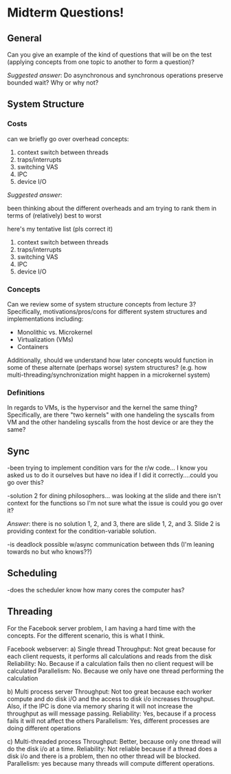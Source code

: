 # Midterm Questions!

## General

Can you give an example of the kind of questions that will be on the test (applying concepts from one topic to another to form a question)?

*Suggested answer*: Do asynchronous and synchronous operations preserve bounded wait? Why or why not?

## System Structure

### Costs

can we briefly go over overhead concepts:

1. context switch between threads
2. traps/interrupts
3. switching VAS
4. IPC
5. device I/O

*Suggested answer*:

been thinking about the different overheads and am trying to rank them in terms of (relatively) best to worst

here's my tentative list (pls correct it)

1. context switch between threads
2. traps/interrupts
3. switching VAS
4. IPC
5. device I/O

### Concepts

Can we review some of system structure concepts from lecture 3? Specifically, motivations/pros/cons for different system structures and implementations including:

- Monolithic vs. Microkernel
- Virtualization (VMs)
- Containers

Additionally, should we understand how later concepts would function in some of these alternate (perhaps worse) system structures? (e.g. how multi-threading/synchronization might happen in a microkernel system)

### Definitions

In regards to VMs, is the hypervisor and the kernel the same thing? Specifically, are there "two kernels" with one handeling the syscalls from VM and the other handeling syscalls from the host device or are they the same?

## Sync

-been trying to implement condition vars for the r/w code... I know you asked us to do it ourselves but have no idea if I did it correctly....could you go over this?

-solution 2 for dining philosophers... was looking at the slide and there isn't context for the functions so I'm not sure what the issue is could you go over it?

*Answer*: there is no solution 1, 2, and 3, there are slide 1, 2, and 3.
Slide 2 is providing context for the condition-variable solution.

-is deadlock possible w/async communication between thds (I'm leaning towards no but who knows??)

## Scheduling

-does the scheduler know how many cores the computer has?

## Threading

For the Facebook server problem, I am having a hard time with the concepts. For the different scenario, this is what I think.

Facebook webserver:
a) Single thread
  Throughput: Not great because for each client requests, it performs all calculations and reads from the disk
  Reliability:  No. Because if a calculation fails then no client request will be calculated
  Parallelism: No. Because we only have one thread performing the calculation

b) Multi process server
  Throughput: Not too great because each worker compute and do disk i/O and the access to disk i/o increases throughput. Also, if the IPC is done via memory sharing it will not increase the throughput as will message passing.
  Reliability: Yes, because if a process fails it will not affect the others
  Parallelism: Yes, different processes are doing different operations


c) Multi-threaded process
  Throughput: Better, because only one thread will do the disk i/o at a time.
  Reliability:  Not reliable because if a thread does a disk i/o and there is a problem, then no other thread will be blocked.
  Parallelism: yes because many threads will compute different operations.
